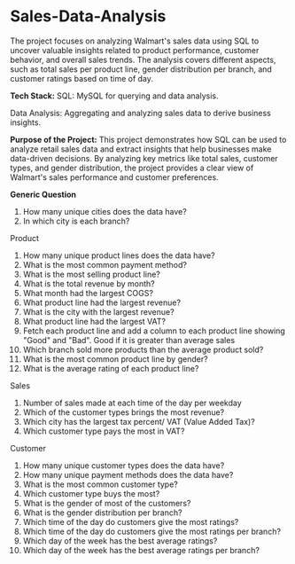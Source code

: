 # Sales-Data-Analysis
The project focuses on analyzing Walmart's sales data using SQL to uncover valuable insights related to product performance, customer behavior, and overall sales trends. The analysis covers different aspects, such as total sales per product line, gender distribution per branch, and customer ratings based on time of day.

**Tech Stack:**
SQL: MySQL for querying and data analysis.

Data Analysis: Aggregating and analyzing sales data to derive business insights.

**Purpose of the Project:**
This project demonstrates how SQL can be used to analyze retail sales data and extract insights that help businesses make data-driven decisions. By analyzing key metrics like total sales, customer types, and gender distribution, the project provides a clear view of Walmart's sales performance and customer preferences.

**Generic Question**
1. How many unique cities does the data have?
2. In which city is each branch?


Product
1. How many unique product lines does the data have?
2. What is the most common payment method?
3. What is the most selling product line?
4. What is the total revenue by month?
5. What month had the largest COGS?
6. What product line had the largest revenue?
7. What is the city with the largest revenue?
8. What product line had the largest VAT?
9. Fetch each product line and add a column to each product line showing "Good" and "Bad". Good if it is greater than average sales
10. Which branch sold more products than the average product sold?
11. What is the most common product line by gender?
12. What is the average rating of each product line?


Sales
1. Number of sales made at each time of the day per weekday
2. Which of the customer types brings the most revenue?
3. Which city has the largest tax percent/ VAT (Value Added Tax)?
4. Which customer type pays the most in VAT?


Customer
1. How many unique customer types does the data have?
2. How many unique payment methods does the data have?
3. What is the most common customer type?
4. Which customer type buys the most?
5. What is the gender of most of the customers?
6. What is the gender distribution per branch?
7. Which time of the day do customers give the most ratings?
8. Which time of the day do customers give the most ratings per branch?
9. Which day of the week has the best average ratings?
10. Which day of the week has the best average ratings per branch?

